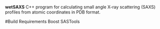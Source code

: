 **wetSAXS**
C++ program for calculating small angle X-ray scattering (SAXS) profiles from atomic coordinates in PDB format.  

#Build Requirements
Boost
SASTools


